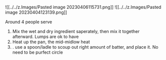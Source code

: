 ![[../../z.Images/Pasted image 20230406115731.png]]
![[../../z.Images/Pasted image 20230404123139.png]]

Around 4 people serve

1. Mix the wet and dry ingredient saperately, then mix it together afterward. Lumps are ok to have
2. Heat up the pan, the mid-midlow heat
3. . use a spoon/ladle to scoup out right amount of batter, and place it. No need to be purfect circle